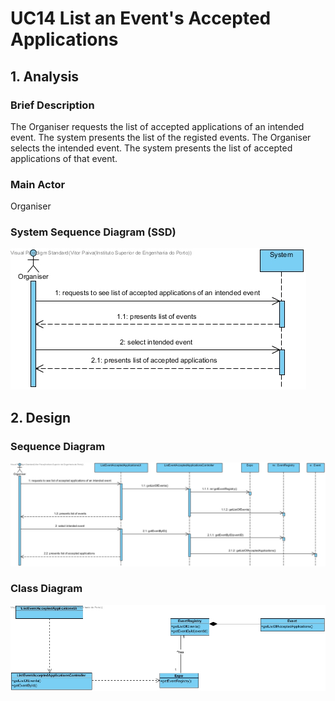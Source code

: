 # **UC14 List an Event's Accepted Applications**

## **1. Analysis**

### Brief Description

The Organiser requests the list of accepted applications of an intended event. The system presents the list of the registed events. The Organiser selects the intended event. The system presents the list of accepted applications of that event.

### Main Actor

Organiser

### System Sequence Diagram (SSD)

![UC14-SSD.jpg](UC14-SSD.jpg)

## **2. Design**

### Sequence Diagram

![UC14-Design-Sequence.jpg](UC14-Design-Sequence.jpg)

### Class Diagram

![UC14-Design-Class.jpg](UC14-Design-Class.jpg)
